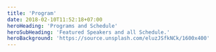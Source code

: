 ```yaml
---
title: 'Program'
date: 2018-02-10T11:52:18+07:00
heroHeading: 'Programs and Schedule'
heroSubHeading: 'Featured Speakers and all Schedule.'
heroBackground: 'https://source.unsplash.com/eluzJSfkNCk/1600x400'
---
```

